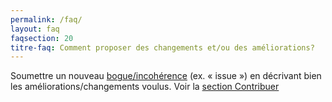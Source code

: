 ```yaml
---
permalink: /faq/
layout: faq
faqsection: 20
titre-faq: Comment proposer des changements et/ou des améliorations?
---
```


Soumettre un nouveau [bogue/incohérence](https://github.com/infra-geo-ouverte/igo2/issues) (ex. « issue ») en décrivant bien les améliorations/changements voulus. Voir la [section Contribuer](/contribuer)
